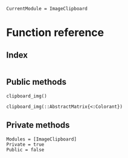 ```@meta
CurrentModule = ImageClipboard
```

# Function reference

## Index
```@index
```

## Public methods

```@docs
clipboard_img()
```

```@docs
clipboard_img(::AbstractMatrix{<:Colorant})
```

## Private methods
```@autodocs
Modules = [ImageClipboard]
Private = true
Public = false
```